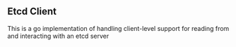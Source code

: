 Etcd Client
-----------
This is a go implementation of handling client-level support for reading from
and interacting with an etcd server